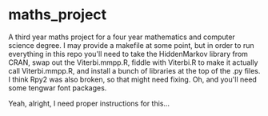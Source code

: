 maths_project
=============

A third year maths project for a four year mathematics and computer science degree. I may provide a makefile at some point, but in order to run everything in this repo you'll need to take the HiddenMarkov library from CRAN, swap out the Viterbi.mmpp.R, fiddle with Viterbi.R to make it actually call Viterbi.mmpp.R, and install a bunch of libraries at the top of the .py files. I think Rpy2 was also broken, so that might need fixing. Oh, and you'll need some tengwar font packages.

Yeah, alright, I need proper instructions for this...
